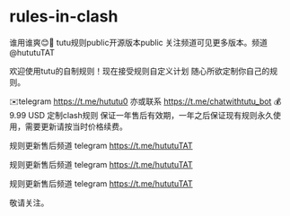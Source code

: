 # rules-in-clash
谁用谁爽😊🥰
tutu规则public开源版本public 关注频道可见更多版本。频道@hututuTAT

欢迎使用tutu的自制规则！现在接受规则自定义计划 随心所欲定制你自己的规则。

✉️telegram https://t.me/hututu0 亦或联系 https://t.me/chatwithtutu_bot
💰9.99 USD 定制clash规则 保证一年售后有效期，一年之后保证现有规则永久使用，需要更新请按当时价格续费。

规则更新售后频道 telegram https://t.me/hututuTAT

规则更新售后频道 telegram https://t.me/hututuTAT

规则更新售后频道 telegram https://t.me/hututuTAT

敬请关注。
